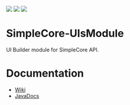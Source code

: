 [![](https://jitci.com/gh/TheProgramSrc/SimpleCore-UIsModule/svg)](https://jitci.com/gh/TheProgramSrc/SimpleCore-UIsModule)
[![](https://jitpack.io/v/TheProgramSrc/SimpleCore-UIsModule.svg)](https://jitpack.io/#TheProgramSrc/SimpleCore-UIsModule)
[![](https://img.shields.io/nexus/s/xyz.theprogramsrc/uismodule?server=https%3A%2F%2Fs01.oss.sonatype.org)]()

# SimpleCore-UIsModule
UI Builder module for SimpleCore API.

# Documentation
* [Wiki](https://github.com/TheProgramSrc/SimpleCore-UIsModule/wiki)
* [JavaDocs](https://docs.theprogramsrc.xyz/SimpleCore-UIsModule/)
